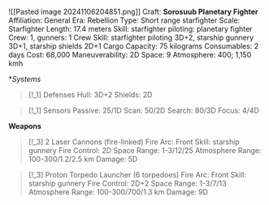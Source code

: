 ![[Pasted image 20241106204851.png]]
Craft: **Sorosuub Planetary Fighter**
Affiliation: General
Era: Rebellion
Type: Short range starfighter
Scale: Starfighter
Length: 17.4 meters
Skill: starfighter piloting: planetary fighter
Crew: 1, gunners: 1
Crew Skill: starfighter piloting 3D+2, starship gunnery
3D+1, starship shields 2D+1
Cargo Capacity: 75 kilograms
Consumables: 2 days
Cost: 68,000
Maneuverability: 2D
Space: 9
Atmosphere: 400; 1,150 kmh

**Systems*
> [!_1] Defenses
> Hull: 3D+2
> Shields: 2D

> [!_1] Sensors
> Passive: 25/1D
> Scan: 50/2D
> Search: 80/3D
> Focus: 4/4D

**Weapons**
> [!_3] 2 Laser Cannons (fire-linked)
> Fire Arc: Front
> Skill: starship gunnery
> Fire Control: 2D
> Space Range: 1-3/12/25
> Atmosphere Range: 100-300/1.2/2.5 km
> Damage: 5D

> [!_3] Proton Torpedo Launcher (6 torpedoes)
> Fire Arc: Front
> Skill: starship gunnery
> Fire Control: 2D+2
> Space Range: 1-3/7/13
> Atmosphere Range: 100-300/700/1.3 km
> Damage: 9D